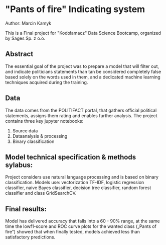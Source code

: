 # "Pants of fire" Indicating system

Author: Marcin Kamyk

This is a Final project for "Kodołamacz" Data Science Bootcamp, organized by Sages Sp. z o.o.

## Abstract

The essential goal of the project was to prepare a model that will filter out, and indicate politicians statements than tan be considered completely false based solely on the words used in them, and a dedicated machine learning techniques acquired during the training.

## Data

The data comes from the POLITIFACT portal, that gathers official political statements, assigns them rating and enables further analysis. 
The project contains three key jupyter notebooks:
1.	Source data
2.	Dataanalysis & processing
3.	Binary classification

## Model technical specification & methods sylabus: 

Project considers use natural language processing and is based on binary classification.
Models use: vectorization TF-IDF, logistic regression classifier, naive Bayes classifier, decision tree classifier, random forest classifier and class GridSearchCV.

## Final results:

Model has delivered accuracy that falls into a  60 - 90% range, at the same time the lowf1-score and ROC curve plots for the wanted class („Pants of fire”) showed that when finally tested, models achieved less than satisfactory predictions. 
